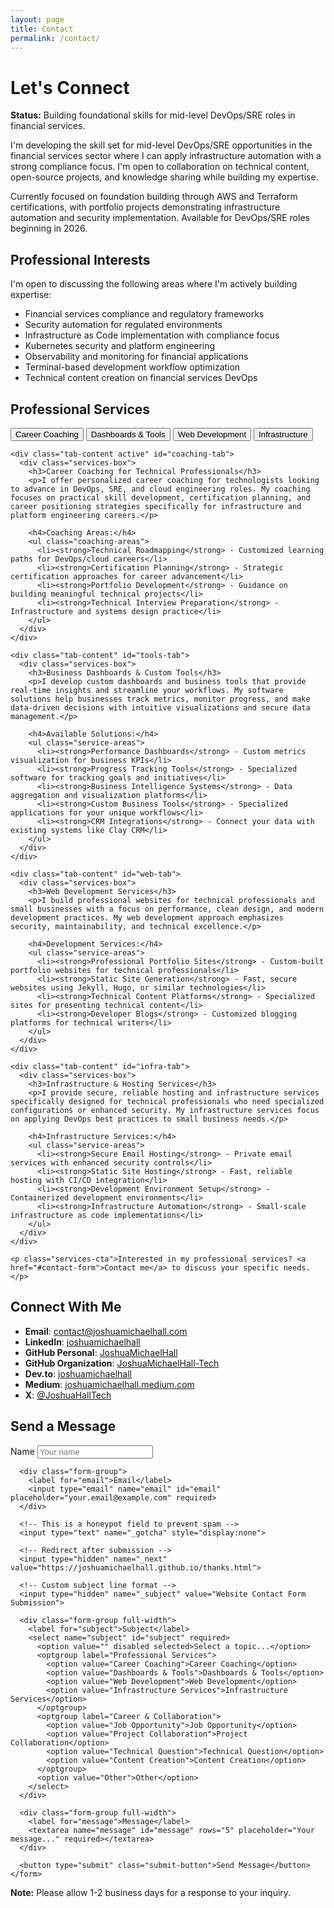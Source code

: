 ```yaml
---
layout: page
title: Contact
permalink: /contact/
---
```


# Let's Connect

<div class="content-section with-divider">
  <div class="availability-status">
    <span class="status-indicator available"></span>
    <p><strong>Status:</strong> Building foundational skills for mid-level DevOps/SRE roles in financial services.</p>
  </div>

  <p>I'm developing the skill set for mid-level DevOps/SRE opportunities in the financial services sector where I can apply infrastructure automation with a strong compliance focus. I'm open to collaboration on technical content, open-source projects, and knowledge sharing while building my expertise.</p>

  <p>Currently focused on foundation building through AWS and Terraform certifications, with portfolio projects demonstrating infrastructure automation and security implementation. Available for DevOps/SRE roles beginning in 2026.</p>
</div>

<div class="content-section with-divider">
  <h2>Professional Interests</h2>

  <p>I'm open to discussing the following areas where I'm actively building expertise:</p>

  <ul class="interests-list">
    <li>Financial services compliance and regulatory frameworks</li>
    <li>Security automation for regulated environments</li>
    <li>Infrastructure as Code implementation with compliance focus</li>
    <li>Kubernetes security and platform engineering</li>
    <li>Observability and monitoring for financial applications</li>
    <li>Terminal-based development workflow optimization</li>
    <li>Technical content creation on financial services DevOps</li>
  </ul>
</div>

<div class="content-section with-divider">
  <h2>Professional Services</h2>
  
  <div class="services-tabs">
    <div class="tab-headers">
      <button class="tab-button active" data-tab="coaching">Career Coaching</button>
      <button class="tab-button" data-tab="tools">Dashboards & Tools</button>
      <button class="tab-button" data-tab="web">Web Development</button>
      <button class="tab-button" data-tab="infra">Infrastructure</button>
    </div>
    
    <div class="tab-content active" id="coaching-tab">
      <div class="services-box">
        <h3>Career Coaching for Technical Professionals</h3>
        <p>I offer personalized career coaching for technologists looking to advance in DevOps, SRE, and cloud engineering roles. My coaching focuses on practical skill development, certification planning, and career positioning strategies specifically for infrastructure and platform engineering careers.</p>
        
        <h4>Coaching Areas:</h4>
        <ul class="coaching-areas">
          <li><strong>Technical Roadmapping</strong> - Customized learning paths for DevOps/cloud careers</li>
          <li><strong>Certification Planning</strong> - Strategic certification approaches for career advancement</li>
          <li><strong>Portfolio Development</strong> - Guidance on building meaningful technical projects</li>
          <li><strong>Technical Interview Preparation</strong> - Infrastructure and systems design practice</li>
        </ul>
      </div>
    </div>
    
    <div class="tab-content" id="tools-tab">
      <div class="services-box">
        <h3>Business Dashboards & Custom Tools</h3>
        <p>I develop custom dashboards and business tools that provide real-time insights and streamline your workflows. My software solutions help businesses track metrics, monitor progress, and make data-driven decisions with intuitive visualizations and secure data management.</p>
        
        <h4>Available Solutions:</h4>
        <ul class="service-areas">
          <li><strong>Performance Dashboards</strong> - Custom metrics visualization for business KPIs</li>
          <li><strong>Progress Tracking Tools</strong> - Specialized software for tracking goals and initiatives</li>
          <li><strong>Business Intelligence Systems</strong> - Data aggregation and visualization platforms</li>
          <li><strong>Custom Business Tools</strong> - Specialized applications for your unique workflows</li>
          <li><strong>CRM Integrations</strong> - Connect your data with existing systems like Clay CRM</li>
        </ul>
      </div>
    </div>
    
    <div class="tab-content" id="web-tab">
      <div class="services-box">
        <h3>Web Development Services</h3>
        <p>I build professional websites for technical professionals and small businesses with a focus on performance, clean design, and modern development practices. My web development approach emphasizes security, maintainability, and technical excellence.</p>
        
        <h4>Development Services:</h4>
        <ul class="service-areas">
          <li><strong>Professional Portfolio Sites</strong> - Custom-built portfolio websites for technical professionals</li>
          <li><strong>Static Site Generation</strong> - Fast, secure websites using Jekyll, Hugo, or similar technologies</li>
          <li><strong>Technical Content Platforms</strong> - Specialized sites for presenting technical content</li>
          <li><strong>Developer Blogs</strong> - Customized blogging platforms for technical writers</li>
        </ul>
      </div>
    </div>
    
    <div class="tab-content" id="infra-tab">
      <div class="services-box">
        <h3>Infrastructure & Hosting Services</h3>
        <p>I provide secure, reliable hosting and infrastructure services specifically designed for technical professionals who need specialized configurations or enhanced security. My infrastructure services focus on applying DevOps best practices to small business needs.</p>
        
        <h4>Infrastructure Services:</h4>
        <ul class="service-areas">
          <li><strong>Secure Email Hosting</strong> - Private email services with enhanced security controls</li>
          <li><strong>Static Site Hosting</strong> - Fast, reliable hosting with CI/CD integration</li>
          <li><strong>Development Environment Setup</strong> - Containerized development environments</li>
          <li><strong>Infrastructure Automation</strong> - Small-scale infrastructure as code implementations</li>
        </ul>
      </div>
    </div>
    
    <p class="services-cta">Interested in my professional services? <a href="#contact-form">Contact me</a> to discuss your specific needs.</p>
  </div>
</div>

<div class="content-section with-divider">
  <h2>Connect With Me</h2>

  <ul class="contact-info">
    <li><strong>Email</strong>: <a href="mailto:contact@joshuamichaelhall.com">contact@joshuamichaelhall.com</a></li>
    <li><strong>LinkedIn</strong>: <a href="https://linkedin.com/in/joshuamichaelhall">joshuamichaelhall</a></li>
    <li><strong>GitHub Personal</strong>: <a href="https://github.com/JoshuaMichaelHall">JoshuaMichaelHall</a></li>
    <li><strong>GitHub Organization</strong>: <a href="https://github.com/JoshuaMichaelHall-Tech">JoshuaMichaelHall-Tech</a></li>
    <li><strong>Dev.to</strong>: <a href="https://dev.to/joshuamichaelhall">joshuamichaelhall</a></li>
    <li><strong>Medium</strong>: <a href="https://joshuamichaelhall.medium.com">joshuamichaelhall.medium.com</a></li>
    <li><strong>X</strong>: <a href="https://x.com/JoshuaHallTech">@JoshuaHallTech</a></li>
  </ul>
</div>

<div class="content-section no-divider">
  <h2>Send a Message</h2>

  <div class="contact-form-container" id="contact-form">
    <form action="https://formspree.io/f/mvgaqjak" method="POST" class="contact-form" id="contactForm">
      <div class="form-group">
        <label for="name">Name</label>
        <input type="text" name="name" id="name" placeholder="Your name" required>
      </div>

      <div class="form-group">
        <label for="email">Email</label>
        <input type="email" name="email" id="email" placeholder="your.email@example.com" required>
      </div>

      <!-- This is a honeypot field to prevent spam -->
      <input type="text" name="_gotcha" style="display:none">

      <!-- Redirect after submission -->
      <input type="hidden" name="_next" value="https://joshuamichaelhall.github.io/thanks.html">

      <!-- Custom subject line format -->
      <input type="hidden" name="_subject" value="Website Contact Form Submission">

      <div class="form-group full-width">
        <label for="subject">Subject</label>
        <select name="subject" id="subject" required>
          <option value="" disabled selected>Select a topic...</option>
          <optgroup label="Professional Services">
            <option value="Career Coaching">Career Coaching</option>
            <option value="Dashboards & Tools">Dashboards & Tools</option>
            <option value="Web Development">Web Development</option>
            <option value="Infrastructure Services">Infrastructure Services</option>
          </optgroup>
          <optgroup label="Career & Collaboration">
            <option value="Job Opportunity">Job Opportunity</option>
            <option value="Project Collaboration">Project Collaboration</option>
            <option value="Technical Question">Technical Question</option>
            <option value="Content Creation">Content Creation</option>
          </optgroup>
          <option value="Other">Other</option>
        </select>
      </div>

      <div class="form-group full-width">
        <label for="message">Message</label>
        <textarea name="message" id="message" rows="5" placeholder="Your message..." required></textarea>
      </div>

      <button type="submit" class="submit-button">Send Message</button>
    </form>
  </div>

  <div class="note">
    <p><strong>Note:</strong> Please allow 1-2 business days for a response to your inquiry.</p>
  </div>
</div>

<script>
  document.addEventListener('DOMContentLoaded', function() {
    // Service tabs functionality
    const tabButtons = document.querySelectorAll('.tab-button');
    const tabContents = document.querySelectorAll('.tab-content');

    tabButtons.forEach(button => {
      button.addEventListener('click', function() {
        // Remove active class from all buttons and contents
        tabButtons.forEach(btn => btn.classList.remove('active'));
        tabContents.forEach(content => content.classList.remove('active'));

        // Add active class to current button
        this.classList.add('active');

        // Show the corresponding tab content
        const tabId = this.getAttribute('data-tab');
        document.getElementById(tabId + '-tab').classList.add('active');
      });
    });

    // Add Service option to dropdown if selected from URL hash
    const hash = window.location.hash;
    if(hash && hash.includes('service-')) {
      const service = hash.replace('#service-', '');

      // Select the appropriate tab
      const tabButton = document.querySelector(`.tab-button[data-tab="${service}"]`);
      if(tabButton) {
        tabButton.click();

        // Scroll to the services section
        const servicesSection = document.querySelector('.services-tabs');
        if(servicesSection) {
          servicesSection.scrollIntoView({ behavior: 'smooth' });
        }
      }

      // Set the subject dropdown to the appropriate service
      const subjectSelect = document.getElementById('subject');
      if(subjectSelect) {
        if(service === 'web') {
          subjectSelect.value = 'Web Development';
        } else if(service === 'infra') {
          subjectSelect.value = 'Infrastructure Services';
        } else if(service === 'coaching') {
          subjectSelect.value = 'Career Coaching';
        } else if(service === 'tools') {
          subjectSelect.value = 'Dashboards & Tools';
        }
      }
    }
  });
</script>